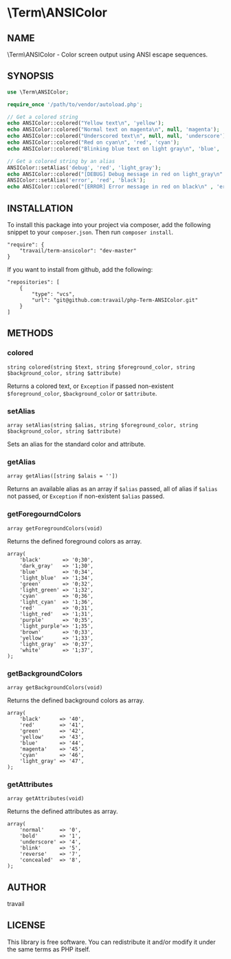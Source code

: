 # \Term\ANSIColor

## NAME

\Term\ANSIColor - Color screen output using ANSI escape sequences.

## SYNOPSIS

```php
use \Term\ANSIColor;

require_once '/path/to/vendor/autoload.php';

// Get a colored string
echo ANSIColor::colored("Yellow text\n", 'yellow');
echo ANSIColor::colored("Normal text on magenta\n", null, 'magenta');
echo ANSIColor::colored("Underscored text\n", null, null, 'underscore');
echo ANSIColor::colored("Red on cyan\n", 'red', 'cyan');
echo ANSIColor::colored("Blinking blue text on light gray\n", 'blue', 'light_gray', 'blink');

// Get a colored string by an alias
ANSIColor::setAlias('debug', 'red', 'light_gray');
echo ANSIColor::colored("[DEBUG] Debug message in red on light_gray\n" , 'debug');
ANSIColor::setAlias('error', 'red', 'black');
echo ANSIColor::colored("[ERROR] Error message in red on black\n" , 'error');
```

## INSTALLATION

To install this package into your project via composer, add the following snippet to your `composer.json`. Then run `composer install`.

```
"require": {
    "travail/term-ansicolor": "dev-master"
}
```

If you want to install from github, add the following:

```
"repositories": [
    {
        "type": "vcs",
        "url": "git@github.com:travail/php-Term-ANSIColor.git"
    }
]
```

## METHODS

### colored

`string colored(string $text, string $foreground_color, string $background_color, string $attribute)`

Returns a colored text, or `Exception` if passed non-existent `$foreground_color`, `$background_color` or `$attribute`.

### setAlias

`array setAlias(string $alias, string $foreground_color, string $background_color, string $attribute)`

Sets an alias for the standard color and attribute.

### getAlias

`array getAlias([string $alais = ''])`

Returns an available alias as an array if `$alias` passed, all of alias if `$alias` not passed, or `Exception` if non-existent `$alias` passed.

### getForegourndColors

`array getForegroundColors(void)`

Returns the defined foreground colors as array.

```
array(
    'black'       => '0;30',
    'dark_gray'   => '1;30',
    'blue'        => '0;34',
    'light_blue'  => '1;34',
    'green'       => '0;32',
    'light_green' => '1;32',
    'cyan'        => '0;36',
    'light_cyan'  => '1;36',
    'red'         => '0;31',
    'light_red'   => '1;31',
    'purple'      => '0;35',
    'light_purple'=> '1;35',
    'brown'       => '0;33',
    'yellow'      => '1;33',
    'light_gray'  => '0;37',
    'white'       => '1;37',
);
```


### getBackgroundColors

`array getBackgroundColors(void)`

Returns the defined background colors as array.

```
array(
    'black'      => '40',
    'red'        => '41',
    'green'      => '42',
    'yellow'     => '43',
    'blue'       => '44',
    'magenta'    => '45',
    'cyan'       => '46',
    'light_gray' => '47',
);
```

### getAttributes

`array getAttributes(void)`

Returns the defined attributes as array.

```
array(
    'normal'     => '0',
    'bold'       => '1',
    'underscore' => '4',
    'blink'      => '5',
    'reverse'    => '7',
    'concealed'  => '8',
);
```

## AUTHOR

travail

## LICENSE

This library is free software. You can redistribute it and/or modify it under the same terms as PHP itself.

